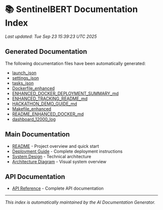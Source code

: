 # 📚 SentinelBERT Documentation Index

*Last updated: Tue Sep 23 15:39:23 UTC 2025*

## Generated Documentation

The following documentation files have been automatically generated:

- [launch_json](docs/generated/launch_json.md)
- [settings_json](docs/generated/settings_json.md)
- [tasks_json](docs/generated/tasks_json.md)
- [Dockerfile_enhanced](docs/generated/Dockerfile_enhanced.md)
- [ENHANCED_DOCKER_DEPLOYMENT_SUMMARY_md](docs/generated/ENHANCED_DOCKER_DEPLOYMENT_SUMMARY_md.md)
- [ENHANCED_TRACKING_README_md](docs/generated/ENHANCED_TRACKING_README_md.md)
- [HACKATHON_DEMO_GUIDE_md](docs/generated/HACKATHON_DEMO_GUIDE_md.md)
- [Makefile_enhanced](docs/generated/Makefile_enhanced.md)
- [README_ENHANCED_DOCKER_md](docs/generated/README_ENHANCED_DOCKER_md.md)
- [dashboard_12000_log](docs/generated/dashboard_12000_log.md)

## Main Documentation

- [README](../README.md) - Project overview and quick start
- [Deployment Guide](../DEPLOYMENT_GUIDE.md) - Complete deployment instructions
- [System Design](../SYSTEM_DESIGN.md) - Technical architecture
- [Architecture Diagram](../ARCHITECTURE_DIAGRAM.md) - Visual system overview

## API Documentation

- [API Reference](api/API_REFERENCE.md) - Complete API documentation

---

*This index is automatically maintained by the AI Documentation Generator.*
